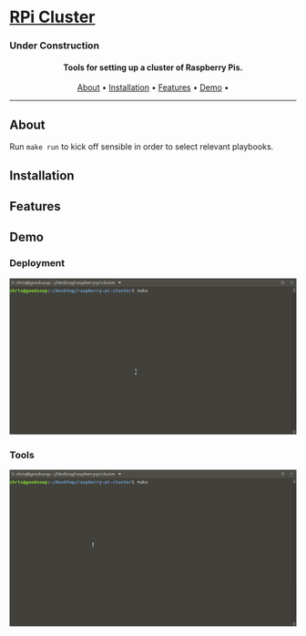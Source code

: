 <p align="center">
  <br>
  <h1>
    <a href="https://github.com/christopherwoodall/raspberry-pi-cluster">
      RPi Cluster
    </a>
  </h1>
  <h3>
    Under Construction
  </h3>
</p>

<h4 align="center">Tools for setting up a cluster of Raspberry Pis.</h4>

<p align="center">
  <a href="#about">About</a> •
  <a href="#installation">Installation</a> •
  <a href="#features">Features</a> •
  <a href="#binds">Demo</a> •


---

## About

Run `make run` to kick off sensible in order to select relevant playbooks.


## Installation


## Features


## Demo
### Deployment
![screencast](docs/assets/screencast-deploy.gif)

### Tools
![screencast](docs/assets/screencast-tools.gif)
